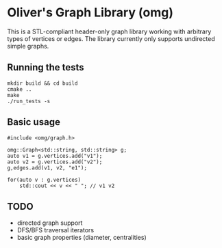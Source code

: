 # Oliver's Graph Library (omg)

This is a STL-compliant header-only graph library working with arbitrary types of
vertices or edges. The library currently only supports undirected simple
graphs.

## Running the tests

    mkdir build && cd build
    cmake ..
    make
    ./run_tests -s

## Basic usage

    #include <omg/graph.h>
    
    omg::Graph<std::string, std::string> g;
    auto v1 = g.vertices.add("v1");
    auto v2 = g.vertices.add("v2");
    g,edges.add(v1, v2, "e1");
    
    for(auto v : g.vertices)
        std::cout << v << " "; // v1 v2
    

## TODO
* directed graph support
* DFS/BFS traversal iterators
* basic graph properties (diameter, centralities)
